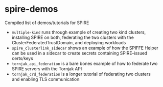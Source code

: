# spire-demos

Compiled list of demos/tutorials for SPIRE

- `multiple-kind` runs through example of creating two kind clusters, installing SPIRE on both, federating the two clusters with the ClusterFederatedTrustDomain, and deploying workloads
- `spire_clusterlink_sidecar` shows an example of how the SPIFFE Helper can be used in a sidecar to create secrets containing SPIRE-issued certs/keys
- `tornjak_api_federation` is a bare bones example of how to federate two SPIRE servers with the Tornjak API
- `tornjak_crd_federation` is a longer tutorial of federating two clusters and enabling TLS communication
